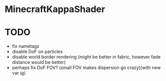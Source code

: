 # MinecraftKappaShader

# TODO
- fix nametags
- disable DoF on particles
- disable world border rendering (might be better in fabric, however fade distance would be better)
- perhaps fix DoF FOV? (small FOV makes dispersion go crazy)(with new var ig)
